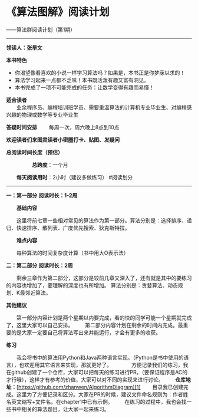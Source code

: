 

# 《算法图解》阅读计划
——算法群阅读计划（第1期） 


----------


**领读人：张旱文**

**本书特色**　　

 - 你渴望像看喜欢的小说一样学习算法吗？如果是，本书正是你梦寐以求的！
 - 算法学习起来一点都不乏味！本书既活泼有趣又富有洞见。
 - 本书完成了一项不可能完成的任务：让数学变得有趣而易懂！　　
 　　

**适合读者**  
　　业余程序员、编程培训班学员、需要重温算法的计算机专业毕业生、对编程感兴趣的物理或数学等专业毕业生

**答疑时间安排**
　　每周一次，周六晚上8点到10点

**欢迎读者们来图灵读者小密圈打卡、贴图、发疑问**

**总阅读时间长度（预估）**  

　　　　　**总跨度**：一个月  
	 
　　**每天阅读用时**：2小时（建议多做练习）
#阅读划分


----------


**一：第一部分**
**阅读时长：1-2周**  

　　**基础内容**  
  
　　这里将前七章一些相对常见的算法作为第一部分。算法分别是：选择排序、递归、快速排序、散列表、广度优先搜索、狄克斯特拉。
	  
	  
　　**难点内容**　　  
  
　　每种算法的时间复杂度计算（书中用大O表示法）

**二：第二部分**
**阅读时长：2周**  

　　剩余三章作为第二部分，这部分是较前几章又深入了，还有就是其中的要练习的内容也增加了，要理解的深度也有所增加。
	算法分别是：贪婪算法、动态规划、K最邻近算法。
  
  
**其他建议**    

　　第一部分内容计划是两个星期以内要完成，看的快的同学可能一个星期就完成了，这里大家可以自己安排。
　　第二部分内容计划在剩余的时间内完成。最重要的是大家一定要自己将算法写出来并能运行，才会有更多的收获。
  
  
**练习**  

　　我会将书中的算法用Python和Java两种语言实现。（Python是书中使用的语言），也欢迎用其它语言来实现，那就更好了。　　
　　方便记录我们的练习，我在github创建了一个仓库，大家可以把每天的练习进行PR。（要保证程序是AC的才行哦），这样才有参考的价值，大家可以对不同的实现来进行讨论。
　　**仓库地址：**[https://github.com/zhanwen/AlgorithmDiagram][1]
　　目录我已创建完成。这里为了方便记录和区分。大家在PR的时候，建议文件命名规则为：作者姓名英文缩写+文件名。在chapter1中已有示例。
　　在练习的过程中，我也会找一些书中相关的算法题目，让大家一起来练习。

  [1]: https://github.com/zhanwen/AlgorithmDiagram
